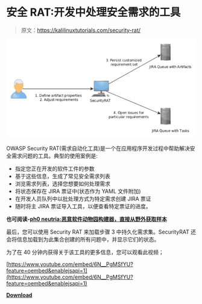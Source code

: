 # 安全 RAT:开发中处理安全需求的工具

> 原文：<https://kalilinuxtutorials.com/security-rat/>

[![Security RAT : Tool For Handling Security Requirements In Development](img//a416d9fc57dbb027a6227ff2eab70a3b.png "Security RAT : Tool For Handling Security Requirements In Development")](https://2.bp.blogspot.com/--PbJnnPccVc/XN4Fgyq-kwI/AAAAAAAAAYk/NUZ-QMbXjgwLY1fvXH9kpdhlu8c8Lpt2QCLcBGAs/s1600/basic_workflow%2B%25281%2529.png)

OWASP Security RAT(需求自动化工具)是一个在应用程序开发过程中帮助解决安全需求问题的工具。典型的使用案例是:

*   指定您正在开发的软件工件的参数
*   基于这些信息，生成了常见安全需求列表
*   浏览需求列表，选择您想要如何处理需求
*   将状态保存在 JIRA 票证中(状态作为 YAML 文件附加)
*   在开发人员队列中以批处理方式为特定需求创建 JIRA 票证
*   随时将主 JIRA 票证导入工具，以便查看特定票证的进度。

**也可阅读-[ph0 neutria:恶意软件动物园构建器，直接从野外获取样本](https://kalilinuxtutorials.com/ph0neutria/)**

最后，您可以使用 Security RAT 来加载步骤 3 中持久化需求集。SecurityRAT 还会将信息加载到为此集合创建的所有问题中，并显示它们的状态。

为了在 40 分钟内获得关于该工具的更多信息，您可以观看此视频；

[https://www.youtube.com/embed/6N__PgMSfYU?feature=oembed&enablejsapi=1](https://www.youtube.com/embed/6N__PgMSfYU?feature=oembed&enablejsapi=1)

[**Download**](https://github.com/SecurityRAT/SecurityRAT)